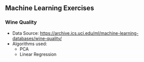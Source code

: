 ## Machine Learning Exercises
### Wine Quality
* Data Source: https://archive.ics.uci.edu/ml/machine-learning-databases/wine-quality/
* Algorithms used:
    * PCA
    * Linear Regression
